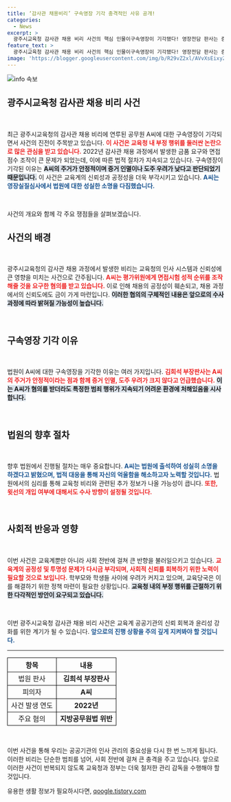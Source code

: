 ```yaml
---
title: ‘감사관 채용비리’ 구속영장 기각 충격적인 사유 공개!
categories:
  - News
excerpt: >
  광주시교육청 감사관 채용 비리 사건의 핵심 인물이구속영장이 기각됐다! 영장전담 판사는 증거 인멸 우려가 없다고 판단, A씨는 윗선 개입을 부인하며 진실을 밝히겠다고 선언했다. 과연 그의 운명은?
feature_text: >
  광주시교육청 감사관 채용 비리 사건의 핵심 인물이구속영장이 기각됐다! 영장전담 판사는 증거 인멸 우려가 없다고 판단, A씨는 윗선 개입을 부인하며 진실을 밝히겠다고 선언했다. 과연 그의 운명은?
image: 'https://blogger.googleusercontent.com/img/b/R29vZ2xl/AVvXsEixyZcFfHzMRdzZMjFBmAUKJYCLCGyLL1o632UiGVXcaFdKo_bkvkuCioo0uUKlGfBVcT3P84aROyZIXSBEx3Aw5nCQ3pTgDom1WDC4m8eifvWiAmWEEVb4x6G_l8C0QH225ldMjyaFvpxGEBGNO37VmDTDMHGhJPq73UglMfDca1-0aw/s1600/blogspot.png'
---
```


<p><img src="https://blogger.googleusercontent.com/img/b/R29vZ2xl/AVvXsEixyZcFfHzMRdzZMjFBmAUKJYCLCGyLL1o632UiGVXcaFdKo_bkvkuCioo0uUKlGfBVcT3P84aROyZIXSBEx3Aw5nCQ3pTgDom1WDC4m8eifvWiAmWEEVb4x6G_l8C0QH225ldMjyaFvpxGEBGNO37VmDTDMHGhJPq73UglMfDca1-0aw/s1600/blogspot.png" alt="info 속보" /></p>

<h2 data-ke-size="size26">광주시교육청 감사관 채용 비리 사건</h2>

<p data-ke-size="size16">&nbsp;</p>

<p>최근 광주시교육청의 감사관 채용 비리에 연루된 공무원 A씨에 대한 구속영장이 기각되면서 사건의 진전이 주목받고 있습니다. <b><span style="color: #ee2323;">이 사건은 교육청 내 부정 행위를 둘러싼 논란으로 많은 관심을 받고 있습니다.</span></b> 2022년 감사관 채용 과정에서 발생한 금품 요구와 면접점수 조작이 큰 문제가 되었는데, 이에 따른 법적 절차가 지속되고 있습니다. 구속영장이 기각된 이유는 <b><span style="background-color: #21538527;">A씨의 주거가 안정적이며 증거 인멸이나 도주 우려가 낮다고 판단되었기 때문입니다.</span></b> 이 사건은 교육계의 신뢰성과 공정성을 더욱 부각시키고 있습니다. <b><span style="color: #1a5490;">A씨는 영장실질심사에서 법원에 대한 성실한 소명을 다짐했습니다.</span></b> </p>

<p data-ke-size="size16">&nbsp;</p>

<p>사건의 개요와 함께 각 주요 쟁점들을 살펴보겠습니다.</p>

<h2 data-ke-size="size26">사건의 배경</h2>

<p data-ke-size="size16">&nbsp;</p>

<p>광주시교육청의 감사관 채용 과정에서 발생한 비리는 교육청의 인사 시스템과 신뢰성에 큰 영향을 미치는 사건으로 간주됩니다. <b><span style="color: #ee2323;">A씨는 평가위원에게 면접시험 성적 순위를 조작해줄 것을 요구한 혐의를 받고 있습니다.</span></b> 이로 인해 채용의 공정성이 훼손되고, 채용 과정에서의 신뢰도에도 금이 가게 마련입니다. <b><span style="background-color: #21538527;">이러한 협의의 구체적인 내용은 앞으로의 수사 과정에 따라 밝혀질 가능성이 높습니다.</span></b> </p>

<p data-ke-size="size16">&nbsp;</p>

<h2 data-ke-size="size26">구속영장 기각 이유</h2>

<p data-ke-size="size16">&nbsp;</p>

<p>법원이 A씨에 대한 구속영장을 기각한 이유는 여러 가지입니다. <b><span style="color: #ee2323;">김희석 부장판사는 A씨의 주거가 안정적이라는 점과 함께 증거 인멸, 도주 우려가 크지 않다고 언급했습니다.</span></b> <b><span style="background-color: #21538527;">이는 A씨가 혐의를 받더라도 특정한 범죄 행위가 지속되기 어려운 환경에 처해있음을 시사합니다.</span></b></p>

<p data-ke-size="size16">&nbsp;</p>

<h2 data-ke-size="size26">법원의 향후 절차</h2>

<p data-ke-size="size16">&nbsp;</p>

<p>향후 법원에서 진행될 절차는 매우 중요합니다. <b><span style="color: #1a5490;">A씨는 법원에 출석하여 성실히 소명을 하겠다고 밝혔으며, 법적 대응을 통해 자신의 억울함을 해소하고자 노력할 것입니다.</span></b> 법원에서의 심리를 통해 교육청 비리와 관련된 추가 정보가 나올 가능성이 큽니다. <b><span style="color: #ee2323;">또한, 윗선의 개입 여부에 대해서도 수사 방향이 설정될 것입니다.</span></b> </p>

<p data-ke-size="size16">&nbsp;</p>

<h2 data-ke-size="size26">사회적 반응과 영향</h2>

<p data-ke-size="size16">&nbsp;</p>

<p>이번 사건은 교육계뿐만 아니라 사회 전반에 걸쳐 큰 반향을 불러일으키고 있습니다. <b><span style="color: #ee2323;">교육계의 공정성 및 투명성 문제가 다시금 부각되며, 사회적 신뢰를 회복하기 위한 노력이 필요할 것으로 보입니다.</span></b> 학부모와 학생들 사이에 우려가 커지고 있으며, 교육당국은 이를 해결하기 위한 정책 마련이 필요한 상황입니다. <b><span style="background-color: #21538527;">교육청 내의 부정 행위를 근절하기 위한 다각적인 방안이 요구되고 있습니다.</span></b> </p>

<p data-ke-size="size16">&nbsp;</p>

<p>이번 광주시교육청 감사관 채용 비리 사건은 교육계 공공기관의 신뢰 회복과 윤리성 강화를 위한 계기가 될 수 있습니다. <b><span style="color: #1a5490;">앞으로의 진행 상황을 주의 깊게 지켜봐야 할 것입니다.</span></b> </p>

<hr>

<table style="width: 100%; border-collapse: collapse;">
    <tr>
        <th style="border: 1px solid #000; text-align: center;">항목</th>
        <th style="border: 1px solid #000; text-align: center;">내용</th>
    </tr>
    <tr>
        <td style="border: 1px solid #000; text-align: center;">법원 판사</td>
        <td style="border: 1px solid #000; text-align: center;"><b>김희석 부장판사</b></td>
    </tr>
    <tr>
        <td style="border: 1px solid #000; text-align: center;">피의자</td>
        <td style="border: 1px solid #000; text-align: center;"><b>A씨</b></td>
    </tr>
    <tr>
        <td style="border: 1px solid #000; text-align: center;">사건 발생 연도</td>
        <td style="border: 1px solid #000; text-align: center;"><b>2022년</b></td>
    </tr>
    <tr>
        <td style="border: 1px solid #000; text-align: center;">주요 혐의</td>
        <td style="border: 1px solid #000; text-align: center;"><b>지방공무원법 위반</b></td>
    </tr>
</table>

<p data-ke-size="size16">&nbsp;</p>

<p>이번 사건을 통해 우리는 공공기관의 인사 관리의 중요성을 다시 한 번 느끼게 됩니다. 이러한 비리는 단순한 범죄를 넘어, 사회 전반에 걸쳐 큰 충격을 주고 있습니다. 앞으로 이러한 사건이 반복되지 않도록 교육청과 정부는 더욱 철저한 관리 감독을 수행해야 할 것입니다.</p>
유용한 생활 정보가 필요하시다면, <a href="https://qoogle.tistory.com" rel="dofollow">qoogle.tistory.com</a>


